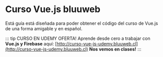 # Curso Vue.js bluuweb

Está guía está diseñada para poder obtener el código del curso de Vue.js de una forma amigable y en español.

::: tip CURSO EN UDEMY OFERTA!
Aprende desde cero a trabajar con <b>Vue.js y Firebase</b> aquí: [http://curso-vue-js-udemy.bluuweb.cl](http://curso-vue-js-udemy.bluuweb.cl)
<b>Nos vemos en clases!</b>
:::